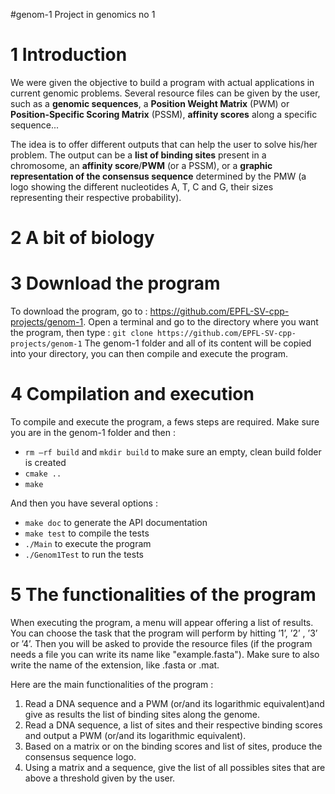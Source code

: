#genom-1
Project in genomics no 1

1 Introduction
============
We were given the objective to build a program with actual applications in current genomic problems.  Several resource files can be given by the user, such as a **genomic sequences**, a **Position Weight Matrix** (PWM) or **Position-Specific Scoring Matrix** (PSSM), **affinity scores** along a specific sequence...

The idea is to offer different outputs that can help the user to solve his/her problem.  The output can be a **list of binding sites** present in a chromosome, an **affinity score**/**PWM** (or a PSSM), or a **graphic representation of the consensus sequence** determined by the PMW (a logo showing the different nucleotides A, T, C and G, their sizes representing their respective probability).

2 A bit of biology
=============

3 Download the program
======================
To download the program, go to : 
https://github.com/EPFL-SV-cpp-projects/genom-1. 
Open a terminal and go to the directory where you want the program, 
then type :
`git clone https://github.com/EPFL-SV-cpp-projects/genom-1`
The genom-1 folder and all of its content will be copied into your directory, you can then compile and execute the program.

4 Compilation and execution
===========================
To compile and execute the program, a fews steps are required. Make sure you are in the genom-1 folder and then :

 - `rm –rf build` and `mkdir build` to make sure an empty, clean build
   folder is created
 - `cmake ..`
 - `make`

And then you have several options :

 - `make doc` to generate the API documentation
 - `make test` to compile the tests
 - `./Main` to execute the program
 - `./Genom1Test` to run the tests

5 The functionalities of the program
=====================================
When executing the program, a menu will appear offering a list of results. 
You can choose the task that the program will perform by hitting ’1’, ’2’ , ’3’ or ’4’. 
Then you will be asked to provide the resource files (if the program needs a file you can write its name like "example.fasta"). Make sure to also write the name of the extension, like .fasta or .mat. 

 Here are the main functionalities of the program :

 1. Read a DNA sequence and a PWM (or/and its logarithmic equivalent)and give as results the list of binding sites along the
    genome.
 2. Read a DNA sequence, a list of sites and their respective binding scores and output a PWM (or/and its logarithmic equivalent).
 3. Based on a matrix or on the binding scores and list of sites, produce the consensus sequence logo.
 4. Using a matrix and a sequence, give the list of all possibles sites that are above a threshold given by the user.




